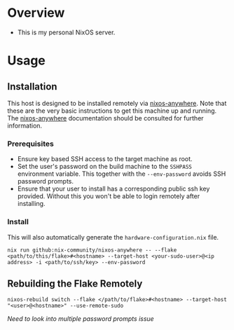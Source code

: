 # Overview
- This is my personal NixOS server.

# Usage

## Installation

This host is designed to be installed remotely via [nixos-anywhere](https://github.com/nix-community/nixos-anywhere).  Note that these are the very basic instructions to get this machine up and running.  The [nixos-anywhere](https://github.com/nix-community/nixos-anywhere/blob/main/docs/INDEX.md) documentation should be consulted for further information.

### Prerequisites 
- Ensure key based SSH access to the target machine as root.
- Set the user's password on the build machine to the `SSHPASS` environment variable.  This together with the `--env-password` avoids SSH password prompts.
- Ensure that your user to install has a corresponding public ssh key provided.  Without this you won't be able to login remotely after installing.

### Install

This will also automatically generate the `hardware-configuration.nix` file.

```
nix run github:nix-community/nixos-anywhere -- --flake <path/to/this/flake>#<hostname> --target-host <your-sudo-user>@<ip address> -i <path/to/ssh/key> --env-password
```

## Rebuilding the Flake Remotely
```
nixos-rebuild switch --flake </path/to/flake>#<hostname> --target-host "<user>@<hostname>" --use-remote-sudo
```
*Need to look into multiple password prompts issue*

